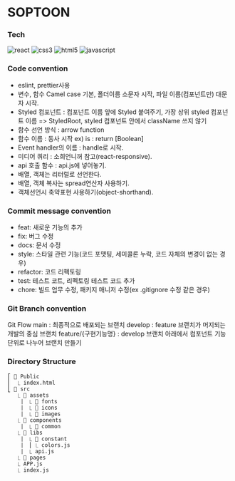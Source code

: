 # SOPTOON

### Tech
![react](https://img.shields.io/badge/-react-58c3ff?labelColor=white&logo=React)
![css3](https://img.shields.io/badge/-css3-white?labelColor=blue&logo=CSS3)
![html5](https://img.shields.io/badge/-html5-fe765a?labelColor=white&logo=HTML5)
![javascript](https://img.shields.io/badge/-javascript-ffd700?labelColor=white&logo=JavaScript)


### Code convention
- eslint, prettier사용
- 변수, 함수 Camel case 기본, 폴더이름 소문자 시작, 파일 이름(컴포넌트만) 대문자 시작.
- Styled 컴포넌트 : 컴포넌트 이름 앞에 Styled 붙여주기, 가장 상위 styled 컴포넌트 이름 => StyledRoot, styled 컴포넌트 안에서 className 쓰지 않기
- 함수 선언 방식 : arrow function
- 함수 이름 : 동사 시작 ex) is : return [Boolean]
- Event handler의 이름 : handle로 시작.
- 미디어 쿼리 : 소희언니꺼 참고(react-responsive).
- api 호출 함수 : api.js에 넣어놓기.
- 배열, 객체는 리터럴로 선언한다.
- 배열, 객체 복사는 spread연산자 사용하기.
- 객체선언시 축약표현 사용하기(object-shorthand).


### Commit message convention
- feat: 새로운 기능의 추가  
- fix: 버그 수정
- docs: 문서 수정
- style: 스타일 관련 기능(코드 포맷팅, 세미콜론 누락, 코드 자체의 변경이 없는 경우)
- refactor: 코드 리펙토링
- test: 테스트 코트, 리펙토링 테스트 코드 추가
- chore: 빌드 업무 수정, 패키지 매니저 수정(ex .gitignore 수정 같은 경우)


### Git Branch convention
Git Flow
main : 최종적으로 배포되는 브랜치
develop : feature 브랜치가 머지되는 개발의 중심 브랜치
feature/{구현기능명} : develop 브랜치 아래에서 컴포넌트 기능 단위로 나누어 브랜치 만들기


### Directory Structure
```
⎡ 📁 Public
⎜  ⎿ index.html
⎣ 📁 src
   ⎿ 📁 assets
   ⎹  ⎿ 📁 fonts
   ⎹  ⎿ 📁 icons
   ⎹  ⎿ 📁 images
   ⎿ 📁 components
   ⎹  ⎿ 📁 common 
   ⎿ 📁 libs
   ⎹  ⎿ 📁 constant
   ⎹  ⎮ ⎿ colors.js
   ⎹  ⎿ api.js
   ⎿ 📁 pages
   ⎿ APP.js
   ⎿ index.js
```


